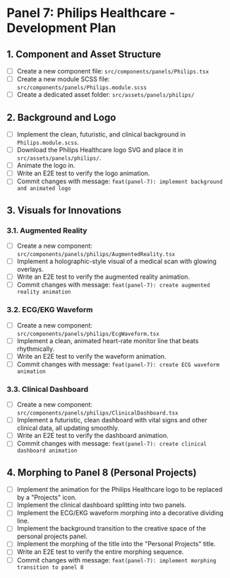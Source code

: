 # Panel 7: Philips Healthcare - Development Plan

## 1. Component and Asset Structure

-   [ ] Create a new component file: `src/components/panels/Philips.tsx`
-   [ ] Create a new module SCSS file: `src/components/panels/Philips.module.scss`
-   [ ] Create a dedicated asset folder: `src/assets/panels/philips/`

## 2. Background and Logo

-   [ ] Implement the clean, futuristic, and clinical background in `Philips.module.scss`.
-   [ ] Download the Philips Healthcare logo SVG and place it in `src/assets/panels/philips/`.
-   [ ] Animate the logo in.
-   [ ] Write an E2E test to verify the logo animation.
-   [ ] Commit changes with message: `feat(panel-7): implement background and animated logo`

## 3. Visuals for Innovations

### 3.1. Augmented Reality

-   [ ] Create a new component: `src/components/panels/philips/AugmentedReality.tsx`
-   [ ] Implement a holographic-style visual of a medical scan with glowing overlays.
-   [ ] Write an E2E test to verify the augmented reality animation.
-   [ ] Commit changes with message: `feat(panel-7): create augmented reality animation`

### 3.2. ECG/EKG Waveform

-   [ ] Create a new component: `src/components/panels/philips/EcgWaveform.tsx`
-   [ ] Implement a clean, animated heart-rate monitor line that beats rhythmically.
-   [ ] Write an E2E test to verify the waveform animation.
-   [ ] Commit changes with message: `feat(panel-7): create ECG waveform animation`

### 3.3. Clinical Dashboard

-   [ ] Create a new component: `src/components/panels/philips/ClinicalDashboard.tsx`
-   [ ] Implement a futuristic, clean dashboard with vital signs and other clinical data, all updating smoothly.
-   [ ] Write an E2E test to verify the dashboard animation.
-   [ ] Commit changes with message: `feat(panel-7): create clinical dashboard animation`

## 4. Morphing to Panel 8 (Personal Projects)

-   [ ] Implement the animation for the Philips Healthcare logo to be replaced by a "Projects" icon.
-   [ ] Implement the clinical dashboard splitting into two panels.
-   [ ] Implement the ECG/EKG waveform morphing into a decorative dividing line.
-   [ ] Implement the background transition to the creative space of the personal projects panel.
-   [ ] Implement the morphing of the title into the "Personal Projects" title.
-   [ ] Write an E2E test to verify the entire morphing sequence.
-   [ ] Commit changes with message: `feat(panel-7): implement morphing transition to panel 8`
